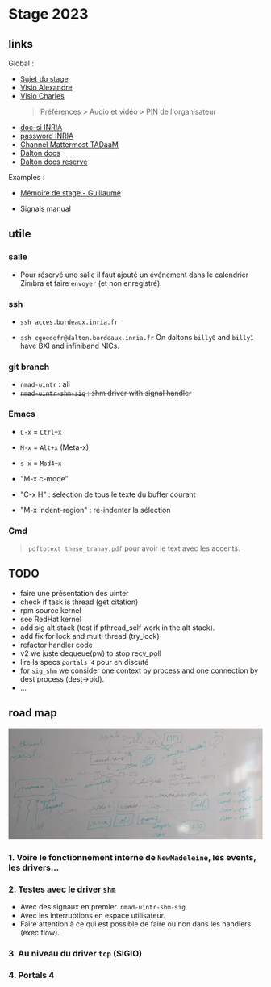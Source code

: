 # Stage 2023

## links

Global :

- [Sujet du stage](https://dept-info.labri.fr/~denis/Enseignement/Sujet_PFE_2023_uintr.html)
- [Visio Alexandre](https://inria.webex.com/meet/alexandre.denis)
- [Visio Charles](https://inria.webex.com/meet/charles.goedefroit)
  > Préférences > Audio et vidéo > PIN de l'organisateur
- [doc-si INRIA](https://doc-si.inria.fr/)
- [password INRIA](https://password.inria.fr/)
- [Channel Mattermost TADaaM](https://mattermost.inria.fr/tadaam/channels/town-square)
- [Dalton docs](https://gitlab.inria.fr/runtime/internal/-/wikis/dalton/dalton)
- [Dalton docs reserve](https://gitlab.inria.fr/runtime/internal/-/wikis/dalton/reserve)

Examples :

- [Mémoire de stage - Guillaume](https://hal.inria.fr/hal-01587584)

- [Signals manual](https://man7.org/linux/man-pages/man2/sigaction.2.html)

## utile

### salle

- Pour réservé une salle il faut ajouté un événement dans le calendrier Zimbra et faire `envoyer` (et non enregistré).

### ssh

- `ssh acces.bordeaux.inria.fr`

- `ssh cgoedefr@dalton.bordeaux.inria.fr`
  On daltons `billy0` and `billy1` have BXI and infiniband NICs.

### git branch

- `nmad-uintr` : all
- ~~`nmad-uintr-shm-sig` : shm driver with signal handler~~

### Emacs

- `C-x` = `Ctrl+x`
- `M-x` = `Alt+x` (Meta-x)
- `s-x` = `Mod4+x`

- "M-x c-mode"
- "C-x H" : selection de tous le texte du buffer courant
- "M-x indent-region" : ré-indenter la sélection

### Cmd

> `pdftotext these_trahay.pdf` pour avoir le text avec les accents.

## TODO

- faire une présentation des uinter
- check if task is thread (get citation)
- rpm source kernel
- see RedHat kernel
- add sig alt stack (test if pthread_self work in the alt stack).
- add fix for lock and multi thread (try_lock)
- refactor handler code
- v2 we juste dequeue(pw) to stop recv_poll
- lire la specs `portals 4` pour en discuté
- for `sig_shm` we consider one context by process and one connection by dest process (dest->pid).
- ...

## road map

![Alt text](img/rn_image_picker_lib_temp_f484c77a-c389-445e-8c7b-bcc0fc9adee4.jpg)

### 1. Voire le fonctionnement interne de `NewMadeleine`, les events, les drivers…

### 2. Testes avec le driver `shm`

- Avec des signaux en premier. `nmad-uintr-shm-sig`
- Avec les interruptions en espace utilisateur.
- Faire attention à ce qui est possible de faire ou non dans les handlers. (exec flow).

### 3. Au niveau du driver `tcp` (SIGIO)

### 4. Portals 4

